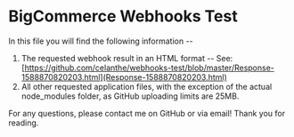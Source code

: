 # BigCommerce Webhooks Test

In this file you will find the following information -- 

1. The requested webhook result in an HTML format -- See: [https://github.com/celanthe/webhooks-test/blob/master/Response-1588870820203.html](Response-1588870820203.html)
2. All other requested application files, with the exception of the actual node_modules folder, as GitHub uploading limits are 25MB. 

For any questions, please contact me on GitHub or via email! Thank you for reading.
